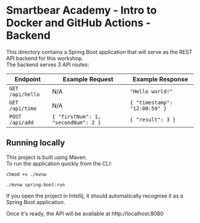 # Smartbear Academy - Intro to Docker and GitHub Actions - Backend
This directory contains a Spring Boot application that will serve as the REST API 
backend for this workshop.  
The backend serves 3 API routes:

| Endpoint         | Example Request                      | Example Response              |
|------------------|--------------------------------------|-------------------------------|
| `GET /api/hello` | N/A                                  | `"Hello world!"`              |
| `GET /api/time`  | N/A                                  | `{ "timestamp": "12:00:59" }` |
| `POST /api/add`  | `{ "firstNum": 1, "secondNum": 2 } ` | `{ "result": 3 }`             |

## Running locally
This project is built using Maven.  
To run the application quickly from the CLI:  
```
chmod +x ./mvnw

./mvnw spring-boot:run
```
If you open the project in Intellij, it should automatically recognise it as a Spring Boot application.

Once it's ready, the API will be available at http://localhost:8080
